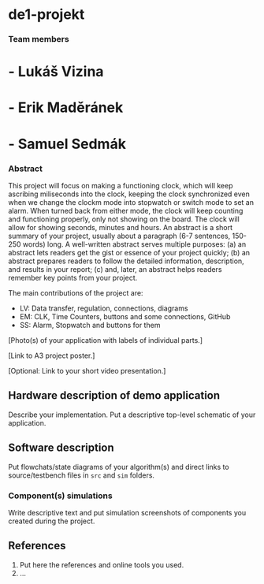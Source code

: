 # de1-projekt

### Team members

# - Lukáš Vizina
# - Erik Maděránek
# - Samuel Sedmák

### Abstract

This project will focus on making a functioning clock, which will keep ascribing miliseconds into the clock, keeping the clock synchronized even when we change the clockm mode into stopwatch or switch mode to set an alarm. When turned back from either mode, the clock will keep counting and functioning properly, only not showing on the board. The clock will allow for showing seconds, minutes and hours. 
An abstract is a short summary of your project, usually about a paragraph (6-7 sentences, 150-250 words) long. A well-written abstract serves multiple purposes: (a) an abstract lets readers get the gist or essence of your project quickly; (b) an abstract prepares readers to follow the detailed information, description, and results in your report; (c) and, later, an abstract helps readers remember key points from your project.

The main contributions of the project are:

* LV: Data transfer, regulation, connections, diagrams
* EM: CLK, Time Counters, buttons and some connections, GitHub
* SS: Alarm, Stopwatch and buttons for them

[Photo(s) of your application with labels of individual parts.]

[Link to A3 project poster.]

[Optional: Link to your short video presentation.]

## Hardware description of demo application

Describe your implementation. Put a descriptive top-level schematic of your application.

## Software description

Put flowchats/state diagrams of your algorithm(s) and direct links to source/testbench files in `src` and `sim` folders.

### Component(s) simulations

Write descriptive text and put simulation screenshots of components you created during the project.

## References

1. Put here the references and online tools you used.
2. ...
